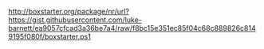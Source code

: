 http://boxstarter.org/package/nr/url?https://gist.githubusercontent.com/luke-barnett/ea9057cfcad3a36be7a4/raw/f8bc15e351ec85f04c68c889826c8149195f080f/boxstarter.ps1
